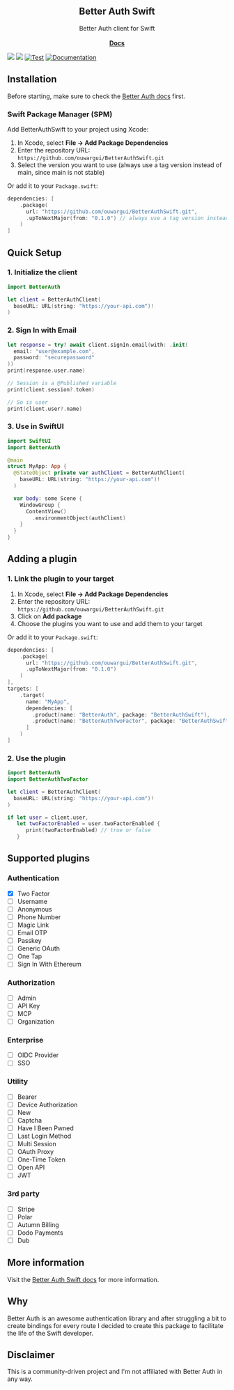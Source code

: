 <p align="center">
  <h2 align="center">Better Auth Swift</h2>

  <p align="center">
    Better Auth client for Swift
    <br />
    <br />
      <a href="https://ouwargui.github.io/BetterAuthSwift/documentation/betterauth/"><strong>Docs</strong></a>
    <br />
  </p>
</p>

[![](https://img.shields.io/endpoint?url=https%3A%2F%2Fswiftpackageindex.com%2Fapi%2Fpackages%2Fouwargui%2FBetterAuthSwift%2Fbadge%3Ftype%3Dswift-versions)](https://swiftpackageindex.com/ouwargui/BetterAuthSwift)
[![](https://img.shields.io/endpoint?url=https%3A%2F%2Fswiftpackageindex.com%2Fapi%2Fpackages%2Fouwargui%2FBetterAuthSwift%2Fbadge%3Ftype%3Dplatforms)](https://swiftpackageindex.com/ouwargui/BetterAuthSwift)
[![Test](https://github.com/ouwargui/BetterAuthSwift/actions/workflows/test.yaml/badge.svg)](https://github.com/ouwargui/BetterAuthSwift/actions/workflows/test.yaml)
[![Documentation](https://github.com/ouwargui/BetterAuthSwift/actions/workflows/docs.yaml/badge.svg)](https://github.com/ouwargui/BetterAuthSwift/actions/workflows/docs.yaml)

## Installation

Before starting, make sure to check the [Better Auth docs](https://www.better-auth.com/docs/) first.

### Swift Package Manager (SPM)

Add BetterAuthSwift to your project using Xcode:

1. In Xcode, select **File → Add Package Dependencies**
2. Enter the repository URL: `https://github.com/ouwargui/BetterAuthSwift.git`
3. Select the version you want to use (always use a tag version instead of main, since main is not stable)

Or add it to your `Package.swift`:

```swift
dependencies: [
    .package(
      url: "https://github.com/ouwargui/BetterAuthSwift.git",
      .upToNextMajor(from: "0.1.0") // always use a tag version instead of main, since main is not stable
    )
]
```

## Quick Setup

### 1. Initialize the client

```swift
import BetterAuth

let client = BetterAuthClient(
  baseURL: URL(string: "https://your-api.com")!
)
```

### 2. Sign In with Email

```swift
let response = try? await client.signIn.email(with: .init(
  email: "user@example.com",
  password: "securepassword"
))
print(response.user.name)

// Session is a @Published variable
print(client.session?.token)

// So is user
print(client.user?.name)
```

### 3. Use in SwiftUI

```swift
import SwiftUI
import BetterAuth

@main
struct MyApp: App {
  @StateObject private var authClient = BetterAuthClient(
    baseURL: URL(string: "https://your-api.com")!
  )

  var body: some Scene {
    WindowGroup {
      ContentView()
        .environmentObject(authClient)
    }
  }
}
```

## Adding a plugin

### 1. Link the plugin to your target

1. In Xcode, select **File → Add Package Dependencies**
2. Enter the repository URL: `https://github.com/ouwargui/BetterAuthSwift.git`
3. Click on **Add package**
4. Choose the plugins you want to use and add them to your target

Or add it to your `Package.swift`:

```swift
dependencies: [
    .package(
      url: "https://github.com/ouwargui/BetterAuthSwift.git",
      .upToNextMajor(from: "0.1.0")
    )
],
targets: [
    .target(
      name: "MyApp",
      dependencies: [
        .product(name: "BetterAuth", package: "BetterAuthSwift"),
        .product(name: "BetterAuthTwoFactor", package: "BetterAuthSwift"),
      ]
    )
]
```

### 2. Use the plugin

```swift
import BetterAuth
import BetterAuthTwoFactor

let client = BetterAuthClient(
  baseURL: URL(string: "https://your-api.com")!
)

if let user = client.user,
   let twoFactorEnabled = user.twoFactorEnabled {
      print(twoFactorEnabled) // true or false
   }
```

## Supported plugins

### Authentication

- [x] Two Factor
- [ ] Username
- [ ] Anonymous
- [ ] Phone Number
- [ ] Magic Link
- [ ] Email OTP
- [ ] Passkey
- [ ] Generic OAuth
- [ ] One Tap
- [ ] Sign In With Ethereum

### Authorization

- [ ] Admin
- [ ] API Key
- [ ] MCP
- [ ] Organization

### Enterprise

- [ ] OIDC Provider
- [ ] SSO

### Utility

- [ ] Bearer
- [ ] Device Authorization
- [ ] New
- [ ] Captcha
- [ ] Have I Been Pwned
- [ ] Last Login Method
- [ ] Multi Session
- [ ] OAuth Proxy
- [ ] One-Time Token
- [ ] Open API
- [ ] JWT

### 3rd party

- [ ] Stripe
- [ ] Polar
- [ ] Autumn Billing
- [ ] Dodo Payments
- [ ] Dub

## More information

Visit the [Better Auth Swift docs](https://ouwargui.github.io/BetterAuthSwift/documentation/betterauth/) for more information.

## Why

Better Auth is an awesome authentication library and after struggling a bit to create bindings for every route I decided to create this package to facilitate the life of the Swift developer.

## Disclaimer

This is a community-driven project and I'm not affiliated with Better Auth in any way.
